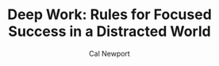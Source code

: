 ---
title: "Deep Work: Rules for Focused Success in a Distracted World"
subtitle: ""
description: ""
layout: book
author: Cal Newport
started: 2016-05-12
read: 2016-01-01
status: read
rating: 3
color: 
cover: 
pages: 296
link: 
---